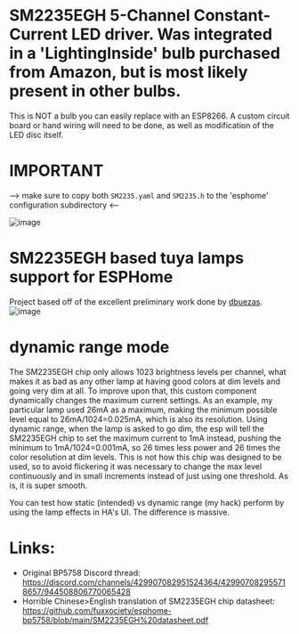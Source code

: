 # SM2235EGH 5-Channel Constant-Current LED driver. Was integrated in a 'LightingInside' bulb purchased from Amazon, but is most likely present in other bulbs.

This is NOT a bulb you can easily replace with an ESP8266. A custom circuit board or hand wiring will need to be done, as well as modification of the LED disc itself.

# IMPORTANT
--> make sure to copy both `SM2235.yaml` and `SM2235.h` to the 'esphome' configuration subdirectory <--

![image](https://esphome.io/_images/made-for-esphome-black-on-white.svg)
# SM2235EGH based tuya lamps support for ESPHome
Project based off of the excellent preliminary work done by [dbuezas](https://github.com/dbuezas/esphome-bp5758).
![image](./lamp-example.jpeg)

# dynamic range mode

The SM2235EGH chip only allows 1023 brightness levels per channel, what makes it as bad as any other lamp at having good colors at dim levels and going very dim at all.
To improve upon that, this custom component dynamically changes the maximum current settings. As an example, my particular lamp used 26mA as a maximum, making the minimum possible level equal to 26mA/1024=0.025mA, which is also its resolution. Using dynamic range, when the lamp is asked to go dim, the esp will tell the SM2235EGH chip to set the maximum current to 1mA instead, pushing the minimum  to 1mA/1024=0.001mA, so 26 times less power and 26 times the color resolution at dim levels.
This is not how this chip was designed to be used, so to avoid flickering it was necessary to change the max level continuously and in small increments instead of just using one threshold. As is, it is super smooth.


You can test how static (intended) vs dynamic range (my hack) perform by using the lamp effects in HA's UI. The difference is massive.

# Links:

* Original BP5758 Discord thread: https://discord.com/channels/429907082951524364/429907082955718657/944508806770065428
* Horrible Chinese>English translation of SM2235EGH chip datasheet: https://github.com/fuxxociety/esphome-bp5758/blob/main/SM2235EGH%20datasheet.pdf
